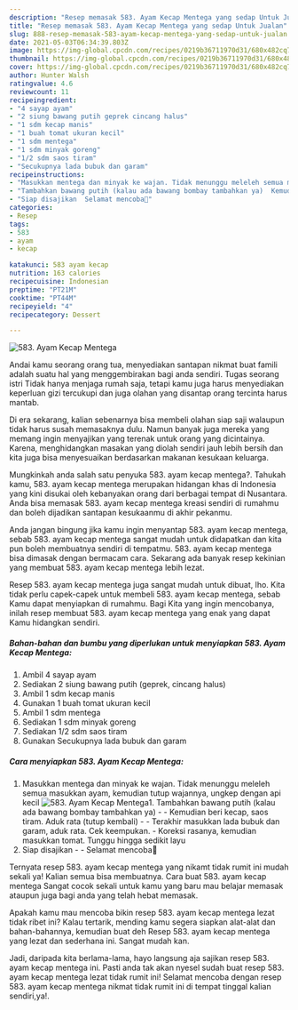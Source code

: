 ```yaml
---
description: "Resep memasak 583. Ayam Kecap Mentega yang sedap Untuk Jualan"
title: "Resep memasak 583. Ayam Kecap Mentega yang sedap Untuk Jualan"
slug: 888-resep-memasak-583-ayam-kecap-mentega-yang-sedap-untuk-jualan
date: 2021-05-03T06:34:39.803Z
image: https://img-global.cpcdn.com/recipes/0219b36711970d31/680x482cq70/583-ayam-kecap-mentega-foto-resep-utama.jpg
thumbnail: https://img-global.cpcdn.com/recipes/0219b36711970d31/680x482cq70/583-ayam-kecap-mentega-foto-resep-utama.jpg
cover: https://img-global.cpcdn.com/recipes/0219b36711970d31/680x482cq70/583-ayam-kecap-mentega-foto-resep-utama.jpg
author: Hunter Walsh
ratingvalue: 4.6
reviewcount: 11
recipeingredient:
- "4 sayap ayam"
- "2 siung bawang putih geprek cincang halus"
- "1 sdm kecap manis"
- "1 buah tomat ukuran kecil"
- "1 sdm mentega"
- "1 sdm minyak goreng"
- "1/2 sdm saos tiram"
- "Secukupnya lada bubuk dan garam"
recipeinstructions:
- "Masukkan mentega dan minyak ke wajan. Tidak menunggu meleleh semua masukkan ayam, kemudian tutup wajannya, ungkep dengan api kecil"
- "Tambahkan bawang putih (kalau ada bawang bombay tambahkan ya)  Kemudian beri kecap, saos tiram. Aduk rata (tutup kembali)  Terakhir masukkan lada bubuk dan garam, aduk rata. Cek keempukan. Koreksi rasanya, kemudian masukkan tomat. Tunggu hingga sedikit layu"
- "Siap disajikan  Selamat mencoba💜"
categories:
- Resep
tags:
- 583
- ayam
- kecap

katakunci: 583 ayam kecap 
nutrition: 163 calories
recipecuisine: Indonesian
preptime: "PT21M"
cooktime: "PT44M"
recipeyield: "4"
recipecategory: Dessert

---
```



![583. Ayam Kecap Mentega](https://img-global.cpcdn.com/recipes/0219b36711970d31/680x482cq70/583-ayam-kecap-mentega-foto-resep-utama.jpg)

Andai kamu seorang orang tua, menyediakan santapan nikmat buat famili adalah suatu hal yang menggembirakan bagi anda sendiri. Tugas seorang istri Tidak hanya menjaga rumah saja, tetapi kamu juga harus menyediakan keperluan gizi tercukupi dan juga olahan yang disantap orang tercinta harus mantab.

Di era  sekarang, kalian sebenarnya bisa membeli olahan siap saji walaupun tidak harus susah memasaknya dulu. Namun banyak juga mereka yang memang ingin menyajikan yang terenak untuk orang yang dicintainya. Karena, menghidangkan masakan yang diolah sendiri jauh lebih bersih dan kita juga bisa menyesuaikan berdasarkan makanan kesukaan keluarga. 



Mungkinkah anda salah satu penyuka 583. ayam kecap mentega?. Tahukah kamu, 583. ayam kecap mentega merupakan hidangan khas di Indonesia yang kini disukai oleh kebanyakan orang dari berbagai tempat di Nusantara. Anda bisa memasak 583. ayam kecap mentega kreasi sendiri di rumahmu dan boleh dijadikan santapan kesukaanmu di akhir pekanmu.

Anda jangan bingung jika kamu ingin menyantap 583. ayam kecap mentega, sebab 583. ayam kecap mentega sangat mudah untuk didapatkan dan kita pun boleh membuatnya sendiri di tempatmu. 583. ayam kecap mentega bisa dimasak dengan bermacam cara. Sekarang ada banyak resep kekinian yang membuat 583. ayam kecap mentega lebih lezat.

Resep 583. ayam kecap mentega juga sangat mudah untuk dibuat, lho. Kita tidak perlu capek-capek untuk membeli 583. ayam kecap mentega, sebab Kamu dapat menyiapkan di rumahmu. Bagi Kita yang ingin mencobanya, inilah resep membuat 583. ayam kecap mentega yang enak yang dapat Kamu hidangkan sendiri.

<!--inarticleads1-->

##### Bahan-bahan dan bumbu yang diperlukan untuk menyiapkan 583. Ayam Kecap Mentega:

1. Ambil 4 sayap ayam
1. Sediakan 2 siung bawang putih (geprek, cincang halus)
1. Ambil 1 sdm kecap manis
1. Gunakan 1 buah tomat ukuran kecil
1. Ambil 1 sdm mentega
1. Sediakan 1 sdm minyak goreng
1. Sediakan 1/2 sdm saos tiram
1. Gunakan Secukupnya lada bubuk dan garam




<!--inarticleads2-->

##### Cara menyiapkan 583. Ayam Kecap Mentega:

1. Masukkan mentega dan minyak ke wajan. Tidak menunggu meleleh semua masukkan ayam, kemudian tutup wajannya, ungkep dengan api kecil
<img src="https://img-global.cpcdn.com/steps/38f455d56dc1d981/160x128cq70/583-ayam-kecap-mentega-langkah-memasak-1-foto.jpg" alt="583. Ayam Kecap Mentega">1. Tambahkan bawang putih (kalau ada bawang bombay tambahkan ya) -  - Kemudian beri kecap, saos tiram. Aduk rata (tutup kembali) -  - Terakhir masukkan lada bubuk dan garam, aduk rata. Cek keempukan. - Koreksi rasanya, kemudian masukkan tomat. Tunggu hingga sedikit layu
1. Siap disajikan -  - Selamat mencoba💜




Ternyata resep 583. ayam kecap mentega yang nikamt tidak rumit ini mudah sekali ya! Kalian semua bisa membuatnya. Cara buat 583. ayam kecap mentega Sangat cocok sekali untuk kamu yang baru mau belajar memasak ataupun juga bagi anda yang telah hebat memasak.

Apakah kamu mau mencoba bikin resep 583. ayam kecap mentega lezat tidak ribet ini? Kalau tertarik, mending kamu segera siapkan alat-alat dan bahan-bahannya, kemudian buat deh Resep 583. ayam kecap mentega yang lezat dan sederhana ini. Sangat mudah kan. 

Jadi, daripada kita berlama-lama, hayo langsung aja sajikan resep 583. ayam kecap mentega ini. Pasti anda tak akan nyesel sudah buat resep 583. ayam kecap mentega lezat tidak rumit ini! Selamat mencoba dengan resep 583. ayam kecap mentega nikmat tidak rumit ini di tempat tinggal kalian sendiri,ya!.

